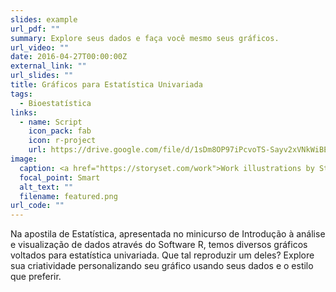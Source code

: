 ```yaml
---
slides: example
url_pdf: ""
summary: E﻿xplore seus dados e faça você mesmo seus gráficos.
url_video: ""
date: 2016-04-27T00:00:00Z
external_link: ""
url_slides: ""
title: Gráficos para Estatística Univariada
tags:
  - Bioestatística
links:
  - name: Script
    icon_pack: fab
    icon: r-project
    url: https://drive.google.com/file/d/1sDm8OP97iPcvoTS-Sayv2xVNkWiBERSO/view?usp=drive_link
image:
  caption: <a href="https://storyset.com/work">Work illustrations by Storyset</a>
  focal_point: Smart
  alt_text: ""
  filename: featured.png
url_code: ""
---
```

Na apostila de Estatística, apresentada no minicurso de Introdução à análise e visualização de dados através do Software R, temos diversos gráficos voltados para estatística univariada. Que tal reproduzir um deles? Explore sua criatividade personalizando seu gráfico usando seus dados e o estilo que preferir.